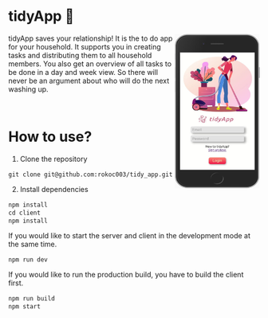 # tidyApp 🧹

<a href="https://tidyapp-rokoc.herokuapp.com/" target="_blank"><img src="./client/src/assets/login.jpg" alt="tidyApp" style="float: right;" height="310" width="170" title="Click here for deployment" /></a>

tidyApp saves your relationship! It is the to do app for your household.
It supports you in creating tasks and distributing them to all household members.
You also get an overview of all tasks to be done in a day and week view. So there will never be an argument about who will do the next washing up.

<br/>

# How to use?

1. Clone the repository

```
git clone git@github.com:rokoc003/tidy_app.git
```

2. Install dependencies

```
npm install
cd client
npm install
```

If you would like to start the server and client in the development mode at the same time.

```
npm run dev
```

If you would like to run the production build, you have to build the client first.

```
npm run build
npm start
```
